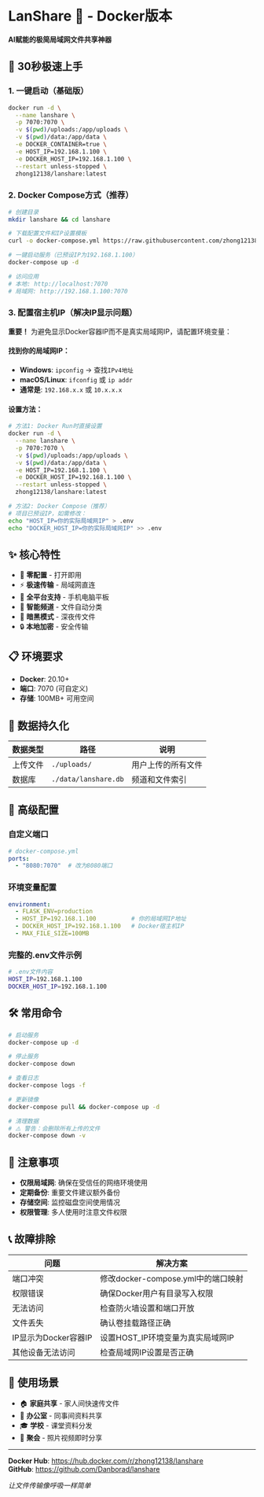 # LanShare 🚀 - Docker版本

**AI赋能的极简局域网文件共享神器**

## 🚀 30秒极速上手

### 1. 一键启动（基础版）
```bash
docker run -d \
  --name lanshare \
  -p 7070:7070 \
  -v $(pwd)/uploads:/app/uploads \
  -v $(pwd)/data:/app/data \
  -e DOCKER_CONTAINER=true \
  -e HOST_IP=192.168.1.100 \
  -e DOCKER_HOST_IP=192.168.1.100 \
  --restart unless-stopped \
  zhong12138/lanshare:latest
```

### 2. Docker Compose方式（推荐）
```bash
# 创建目录
mkdir lanshare && cd lanshare

# 下载配置文件和IP设置模板
curl -o docker-compose.yml https://raw.githubusercontent.com/zhong12138/lanshare-v1/main/docker-compose.yml

# 一键启动服务（已预设IP为192.168.1.100）
docker-compose up -d

# 访问应用
# 本地: http://localhost:7070
# 局域网: http://192.168.1.100:7070
```

### 3. 配置宿主机IP（解决IP显示问题）
**重要！** 为避免显示Docker容器IP而不是真实局域网IP，请配置环境变量：

#### 找到你的局域网IP：
- **Windows**: `ipconfig` → 查找`IPv4地址`
- **macOS/Linux**: `ifconfig` 或 `ip addr`
- **通常是**: `192.168.x.x` 或 `10.x.x.x`

#### 设置方法：
```bash
# 方法1: Docker Run时直接设置
docker run -d \
  --name lanshare \
  -p 7070:7070 \
  -v $(pwd)/uploads:/app/uploads \
  -v $(pwd)/data:/app/data \
  -e HOST_IP=192.168.1.100 \
  -e DOCKER_HOST_IP=192.168.1.100 \
  --restart unless-stopped \
  zhong12138/lanshare:latest

# 方法2: Docker Compose（推荐）
# 项目已预设IP，如需修改：
echo "HOST_IP=你的实际局域网IP" > .env
echo "DOCKER_HOST_IP=你的实际局域网IP" >> .env
```

## ✨ 核心特性

- 🎯 **零配置** - 打开即用
- ⚡ **极速传输** - 局域网直连
- 📱 **全平台支持** - 手机电脑平板
- 📂 **智能频道** - 文件自动分类
- 🌙 **暗黑模式** - 深夜传文件
- 🔒 **本地加密** - 安全传输

## 📋 环境要求

- **Docker**: 20.10+
- **端口**: 7070 (可自定义)
- **存储**: 100MB+ 可用空间

## 💾 数据持久化

| 数据类型 | 路径 | 说明 |
|---------|------|------|
| 上传文件 | `./uploads/` | 用户上传的所有文件 |
| 数据库 | `./data/lanshare.db` | 频道和文件索引 |

## 🔧 高级配置

### 自定义端口
```yaml
# docker-compose.yml
ports:
  - "8080:7070"  # 改为8080端口
```

### 环境变量配置
```yaml
environment:
  - FLASK_ENV=production
  - HOST_IP=192.168.1.100          # 你的局域网IP地址
  - DOCKER_HOST_IP=192.168.1.100   # Docker宿主机IP
  - MAX_FILE_SIZE=100MB
```

### 完整的.env文件示例
```bash
# .env文件内容
HOST_IP=192.168.1.100
DOCKER_HOST_IP=192.168.1.100
```

## 🛠️ 常用命令

```bash
# 启动服务
docker-compose up -d

# 停止服务
docker-compose down

# 查看日志
docker-compose logs -f

# 更新镜像
docker-compose pull && docker-compose up -d

# 清理数据
# ⚠️ 警告：会删除所有上传的文件
docker-compose down -v
```

## 🚨 注意事项

- **仅限局域网**: 确保在受信任的网络环境使用
- **定期备份**: 重要文件建议额外备份
- **存储空间**: 监控磁盘空间使用情况
- **权限管理**: 多人使用时注意文件权限

## 📞 故障排除

| 问题 | 解决方案 |
|------|----------|
| 端口冲突 | 修改docker-compose.yml中的端口映射 |
| 权限错误 | 确保Docker用户有目录写入权限 |
| 无法访问 | 检查防火墙设置和端口开放 |
| 文件丢失 | 确认卷挂载路径正确 |
| IP显示为Docker容器IP | 设置HOST_IP环境变量为真实局域网IP |
| 其他设备无法访问 | 检查局域网IP设置是否正确 |

## 📱 使用场景

- 🏠 **家庭共享** - 家人间快速传文件
- 🏢 **办公室** - 同事间资料共享
- 🎓 **学校** - 课堂资料分发
- 🎉 **聚会** - 照片视频即时分享

---

**Docker Hub**: https://hub.docker.com/r/zhong12138/lanshare  
**GitHub**: https://github.com/Danborad/lanshare

*让文件传输像呼吸一样简单*